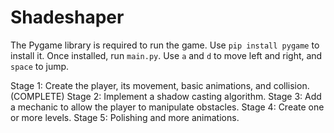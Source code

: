 # Shadeshaper
The Pygame library is required to run the game. Use `pip install pygame` to install it. Once installed, run `main.py`. Use `a` and `d` to move left and right, and `space` to jump.

Stage 1: Create the player, its movement, basic animations, and collision. (COMPLETE)
Stage 2: Implement a shadow casting algorithm.
Stage 3: Add a mechanic to allow the player to manipulate obstacles.
Stage 4: Create one or more levels.
Stage 5: Polishing and more animations.
